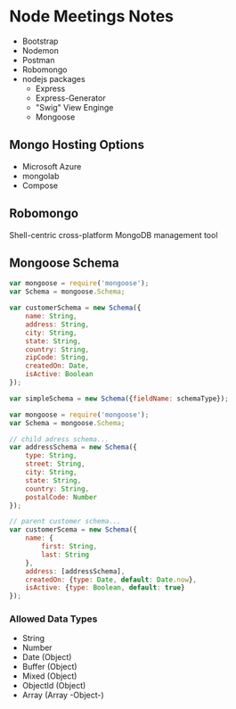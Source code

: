 # Node Meetings Notes

* Bootstrap
* Nodemon
* Postman
* Robomongo
* nodejs packages
	* Express
	* Express-Generator
	* "Swig" View Enginge
	* Mongoose

## Mongo Hosting Options

* Microsoft Azure
* mongolab
* Compose

## Robomongo

Shell-centric cross-platform MongoDB management tool

## Mongoose Schema

```javascript
var mongoose = require('mongoose');
var Schema = mongoose.Schema;

var customerSchema = new Schema({
	name: String,
	address: String,
	city: String,
	state: String,
	country: String,
	zipCode: String,
	createdOn: Date,
	isActive: Boolean
});

var simpleSchema = new Schema({fieldName: schemaType});
```

```javascript
var mongoose = require('mongoose');
var Schema = mongoose.Schema;

// child adress schema...
var addressSchema = new Schema({
	type: String,
	street: String,
	city: String,
	state: String,
	country: String,
	postalCode: Number
});

// parent customer schema...
var customerScema = new Schema({
	name: {
		first: String,
		last: String
	},
	address: [addressSchema],
	createdOn: {type: Date, default: Date.now},
	isActive: {type: Boolean, default: true}
});
```

### Allowed Data Types

- String
- Number
- Date (Object)
- Buffer (Object)
- Mixed (Object)
- ObjectId (Object)
- Array (Array -Object-)

